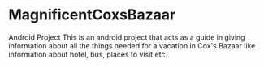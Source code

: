 # MagnificentCoxsBazaar
Android Project
This is an android project that acts as a guide in giving information about all the things needed for a vacation in Cox's Bazaar like information about hotel, bus, places to visit etc.
